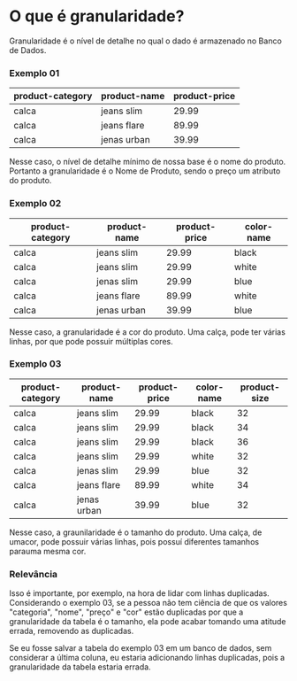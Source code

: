 # O que é granularidade?

Granularidade é o nível de detalhe no qual o dado é armazenado no Banco de Dados.

### Exemplo 01

| product-category | product-name | product-price |
| --- | --- | --- |
| calca | jeans slim  | 29.99
| calca | jeans flare | 89.99
| calca | jenas urban | 39.99

Nesse caso, o nível de detalhe mínimo de nossa base é o nome do produto. Portanto a granularidade é o Nome de Produto, sendo o preço um atributo do produto.

### Exemplo 02

| product-category | product-name | product-price | color-name
| --- | --- | --- | --- |
| calca | jeans slim  | 29.99 | black
| calca | jeans slim  | 29.99 | white
| calca | jenas slim  | 29.99 | blue
| calca | jeans flare | 89.99 | white
| calca | jenas urban | 39.99 | blue

Nesse caso, a granularidade é a cor do produto. Uma calça, pode ter várias linhas, por que pode possuir múltiplas cores.

### Exemplo 03

| product-category | product-name | product-price | color-name | product-size
| --- | --- | --- | --- | --- |
| calca | jeans slim  | 29.99 | black | 32
| calca | jeans slim  | 29.99 | black | 34
| calca | jeans slim  | 29.99 | black | 36
| calca | jeans slim  | 29.99 | white | 32
| calca | jenas slim  | 29.99 | blue  | 32
| calca | jeans flare | 89.99 | white | 34
| calca | jenas urban | 39.99 | blue  | 32

Nesse caso, a graunilaridade é o tamanho do produto. Uma calça, de umacor, pode possuir várias linhas, pois possuí diferentes tamanhos parauma mesma cor.

### Relevância

Isso é importante, por exemplo, na hora de lidar com linhas duplicadas. Considerando o exemplo 03, se a pessoa não tem ciência de que os valores "categoria", "nome", "preço" e "cor" estão duplicadas por que a granularidade da tabela é o tamanho, ela pode acabar tomando uma atitude errada, removendo as duplicadas.

Se eu fosse salvar a tabela do exemplo 03 em um banco de dados, sem considerar a última coluna, eu estaria adicionando linhas duplicadas, pois a granularidade da tabela estaria errada.
